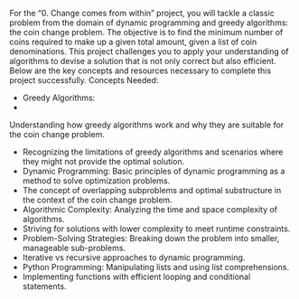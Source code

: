 For the “0. Change comes from within” project, you will tackle a classic problem from the domain of dynamic programming and greedy algorithms: the coin change problem. The objective is to find the minimum number of coins required to make up a given total amount, given a list of coin denominations. This project challenges you to apply your understanding of algorithms to devise a solution that is not only correct but also efficient. Below are the key concepts and resources necessary to complete this project successfully.
Concepts Needed:
- Greedy Algorithms:
-
Understanding how greedy algorithms work and why they are suitable for the coin change problem.
- Recognizing the limitations of greedy algorithms and scenarios where they might not provide the optimal solution.
- Dynamic Programming:
Basic principles of dynamic programming as a method to solve optimization problems.
- The concept of overlapping subproblems and optimal substructure in the context of the coin change problem.
- Algorithmic Complexity:
Analyzing the time and space complexity of algorithms.
- Striving for solutions with lower complexity to meet runtime constraints.
- Problem-Solving Strategies:
Breaking down the problem into smaller, manageable sub-problems.
- Iterative vs recursive approaches to dynamic programming.
- Python Programming:
Manipulating lists and using list comprehensions.
- Implementing functions with efficient looping and conditional statements.

